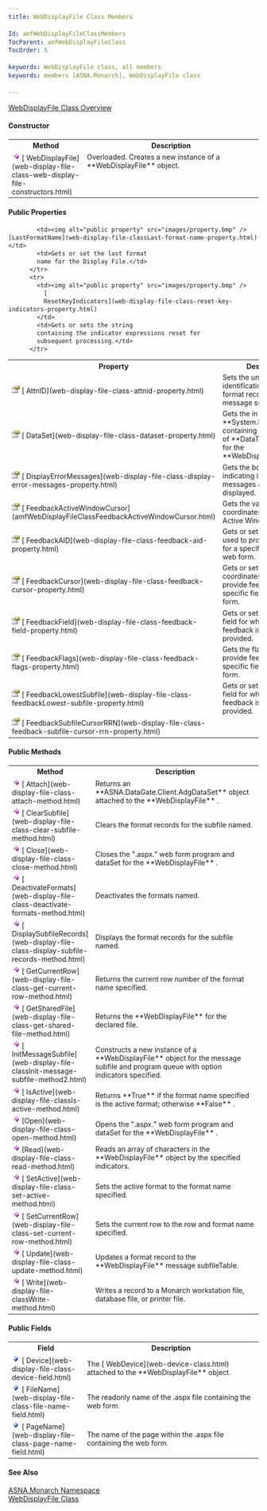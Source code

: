 ```yaml
---
title: WebDisplayFile Class Members

Id: amfWebDisplayFileClassMembers
TocParent: amfWebDisplayFileClass
TocOrder: 5

keywords: WebDisplayFile class, all members
keywords: members [ASNA.Monarch], WebDisplayFile class

---
```


[ WebDisplayFile Class Overview](web-display-file-class.html) 
<!--mine -->

#### Constructor
<table class="mytable" cellspacing="0" cellpadding="4" width="90%">
          <colgroup>
            <col width="30%" />
            <col width="70%" />
          </colgroup>
          <tr>
            <th>Method</th>
            <th>Description</th>
          </tr>
          <tr valign="top">
            <td><img alt="constructor" src="images/constructor.bmp" />
              [
              WebDisplayFile](web-display-file-class-web-display-file-constructors.html)
            </td>
            <td>Overloaded. Creates a new
            instance of a 
 **WebDisplayFile**  object.</td>
          </tr>
</table>

<!--mine -->

#### Public Properties
<table class="mytable" cellspacing="0" cellpadding="4" width="90%">
          <colgroup>
            <col width="30%" />
            <col width="70%" />
          </colgroup>
          <tr>
            <th>Property</th>
            <th>Description</th>
          </tr>
          <tr>
            <td><img alt="public property" src="images/property.bmp" />
              [
              AttnID](web-display-file-class-attnid-property.html)
            </td>
            <td>Sets the unique
            identification for each format record in the message
            subfile table.</td>
          </tr>
          <tr>
            <td><img alt="public property" src="images/property.bmp" />
              [
              DataSet](web-display-file-class-dataset-property.html)
            </td>
            <td>Gets the in-memory 
 **System.Data.DataSet**  containing the
            collection of 
 **DataTable**  objects for the 
 **WebDisplayFile** .</td>
          </tr>
          <tr>
            <td><img alt="public property" src="images/property.bmp" />
              [
              DisplayErrorMessages](web-display-file-class-display-error-messages-property.html)
            </td>
            <td>Gets the boolean value
            indicating if error messages are to be displayed.</td>
          </tr>
		  <tr>
            <td style="height: 28px"><img alt="public property" src="images/property.bmp" />
              [
              FeedbackActiveWindowCursor](amfWebDisplayFileClassFeedbackActiveWindowCursor.html)
			              </td>
            <td>Gets the value of cursor coordinates relative to the Active Window/Popup.</td>
			  </tr>
          <tr>
            <td><img alt="public property" src="images/property.bmp" />
              [
              FeedbackAID](web-display-file-class-feedback-aid-property.html)
            </td>
            <td>Gets or sets the
            Aid key used to provide feedback for a specific
            field on the web form.</td>
          </tr>
          <tr>
            <td style="height: 28px"><img alt="public property" src="images/property.bmp" />
              [
              FeedbackCursor](web-display-file-class-feedback-cursor-property.html)
            </td>
            <td style="height: 28px">Gets or sets the cursor
            coordinates used to provide feedback for a specific
            field on the web form.</td>
          </tr>
          <tr>
            <td style="height: 28px"><img alt="public property" src="images/property.bmp" />
              [
              FeedbackField](web-display-file-class-feedback-field-property.html)
            </td>
            <td style="height: 28px">Gets or sets the specific
            field for which the feedback is to be provided.</td>
          </tr>
          <tr>
            <td><img alt="public property" src="images/property.bmp" />
              [
              FeedbackFlags](web-display-file-class-feedback-flags-property.html)
            </td>
            <td>Gets the flags used to
            provide feedback for specific field on the web
            form.</td>
          </tr>
		  		   <tr>
            <td style="height: 28px"><img alt="public property" src="images/property.bmp" />
              [
              FeedbackLowestSubfile](web-display-file-class-feedbackLowest-subfile-property.html)
            </td>
            <td style="height: 28px">Gets or sets the specific
            field for which the feedback is to be provided.</td>
          </tr>
		  	<tr>
            <td style="height: 28px"><img alt="public property" src="images/property.bmp" />
              [
              FeedbackSubfileCursorRRN](web-display-file-class-feedback-subfile-cursor-rrn-property.html)</td>

            <td><img alt="public property" src="images/property.bmp" /> [LastFormatName](web-display-file-classLast-format-name-property.html)</td>
            <td>Gets or set the last format
            name for the Display File.</td>
          </tr>
          <tr>
            <td><img alt="public property" src="images/property.bmp" />
              [
              ResetKeyIndicators](web-display-file-class-reset-key-indicators-property.html)
            </td>
            <td>Gets or sets the string
            containing the indicator expressions reset for
            subsequent processing.</td>
          </tr>
</table>

<!--mine -->

#### Public Methods
<table class="mytable" cellspacing="0" cellpadding="4" width="90%">
          <colgroup>
            <col width="30%" />
            <col width="70%" />
          </colgroup>
          <tr>
            <th>Method</th>
            <th>Description</th>
          </tr>
          <tr>
            <td><img alt="public property" src="images/methods.bmp" />
              [
              Attach](web-display-file-class-attach-method.html)
            </td>
            <td>Returns an 
 **ASNA.DataGate.Client.AdgDataSet**  object
            attached to the 
 **WebDisplayFile** .</td>
          </tr>
          <tr>
            <td style="height: 28px"><img alt="public property" src="images/methods.bmp" />
              [
              ClearSubfile](web-display-file-class-clear-subfile-method.html)
            </td>
            <td style="height: 28px">Clears the format records
            for the subfile named.</td>
          </tr>
          <tr>
            <td><img alt="public property" src="images/methods.bmp" />
              [
              Close](web-display-file-class-close-method.html)
            </td>
            <td>Closes the ".aspx." web
            form program and dataSet for the 
 **WebDisplayFile** .</td>
          </tr>
          <tr>
            <td><img alt="public property" src="images/methods.bmp" />
              [
              DeactivateFormats](web-display-file-class-deactivate-formats-method.html)
            </td>
            <td>Deactivates the formats
            named.</td>
          </tr>
          <tr>
            <td style="height: 28px"><img alt="public property" src="images/methods.bmp" />
              [
              DisplaySubfileRecords](web-display-file-class-display-subfile-records-method.html)
            </td>
            <td style="height: 28px">Displays the format records
            for the subfile named.</td>
          </tr>
          <tr>
            <td><img alt="public property" src="images/methods.bmp" />
              [
              GetCurrentRow](web-display-file-class-get-current-row-method.html)
            </td>
            <td>Returns the current row
            number of the format name specified.</td>
          </tr>
          <tr>
            <td><img alt="public property" src="images/methods.bmp" />
              [
              GetSharedFile](web-display-file-class-get-shared-file-method.html)
            </td>
            <td>Returns the 
 **WebDisplayFile**  for the declared
            file.</td>
          </tr>
          <tr>
            <td><img alt="public property" src="images/methods.bmp" />
              [
              InitMessageSubfile](web-display-file-classInit-message-subfile-method2.html)
            </td>
            <td>Constructs a new instance
            of a 
 **WebDisplayFile**  object for the message
            subfile and program queue with option indicators
            specified.</td>
          </tr>
          <tr>
            <td><img alt="public property" src="images/methods.bmp" />
              [
              IsActive](web-display-file-classIs-active-method.html)
            </td>
            <td>Returns 
 **True**  if the format name specified is
            the active format; otherwise 
 **False** .</td>
          </tr>
          <tr>
            <td style="height: 28px"><img alt="public property" src="images/methods.bmp" />
              [Open](web-display-file-class-open-method.html)
            </td>
            <td style="height: 28px">Opens the ".aspx." web form
            program and dataSet for the 
 **WebDisplayFile** .</td>
          </tr>
          <tr>
            <td><img alt="public property" src="images/methods.bmp" />
              [Read](web-display-file-class-read-method.html)
            </td>
            <td>Reads an array of
            characters in the 
 **WebDisplayFile**  object by the specified
            indicators.</td>
          </tr>
          <tr>
            <td><img alt="public property" src="images/methods.bmp" />
              [
              SetActive](web-display-file-class-set-active-method.html)
            </td>
            <td>Sets the active format to
            the format name specified.</td>
          </tr>
          <tr>
            <td style="height: 28px"><img alt="public property" src="images/methods.bmp" />
              [
              SetCurrentRow](web-display-file-class-set-current-row-method.html)
            </td>
            <td style="height: 28px">Sets the current row to the
            row and format name specified.</td>
          </tr>
          <tr>
            <td style="height: 28px"><img alt="public property" src="images/methods.bmp" />
              [
              Update](web-display-file-class-update-method.html)
            </td>
            <td style="height: 28px">Updates a format record to
            the 
 **WebDisplayFile**  message
            subfileTable.</td>
          </tr>
          <tr>
            <td><img alt="public property" src="images/methods.bmp" />
              [
              Write](web-display-file-classWrite-method.html)
            </td>
            <td>Writes a record
            to a Monarch workstation file, database file, or
            printer file.</td>
          </tr>
</table>

<!--mine -->

#### Public Fields
<table class="mytable" cellspacing="0" cellpadding="4" width="90%">
          <colgroup>
            <col width="30%" />
            <col width="70%" />
          </colgroup>
          <tr>
            <th>Field</th>
            <th>Description</th>
          </tr>
          <tr>
            <td><img alt="public fields" src="images/field.bmp" x-maintain-ratio="TRUE" border="0" />
              [
              Device](web-display-file-class-device-field.html)
            </td>
            <td>The 
            [
            WebDevice](web-device-class.html) attached to the 
 **WebDisplayFile**  object.</td>
          </tr>
          <tr>
            <td><img alt="public fields" src="images/field.bmp" x-maintain-ratio="TRUE" border="0" />
              [
              FileName](web-display-file-class-file-name-field.html)
            </td>
            <td>The readonly name of
            the .aspx file containing the web form.</td>
          </tr>
          <tr>
            <td><img alt="public fields" src="images/field.bmp" x-maintain-ratio="TRUE" border="0" />
              [
              PageName](web-display-file-class-page-name-field.html)
            </td>
            <td>The name of the page within
            the .aspx file containing the web form.</td>
          </tr>
</table>

#### See Also
[ASNA.Monarch Namespace](monarch-namespace.html) <br /> [ WebDisplayFile Class](web-display-file-class.html)
